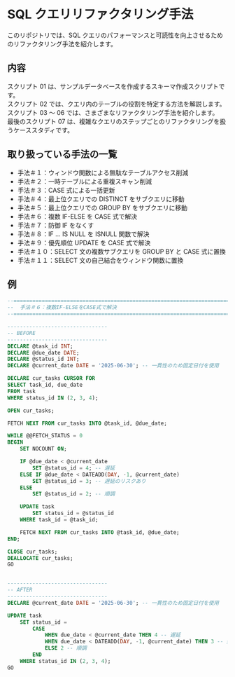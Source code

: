 # SQL クエリリファクタリング手法

このリポジトリでは、SQL クエリのパフォーマンスと可読性を向上させるためのリファクタリング手法を紹介します。

## 内容

スクリプト 01 は、サンプルデータベースを作成するスキーマ作成スクリプトです。</br>
スクリプト 02 では、クエリ内のテーブルの役割を特定する方法を解説します。</br>
スクリプト 03 ～ 06 では、さまざまなリファクタリング手法を紹介します。</br>
最後のスクリプト 07 は、複雑なクエリのステップごとのリファクタリングを扱うケーススタディです。</br>

## 取り扱っている手法の一覧

- 手法＃１：ウィンドウ関数による無駄なテーブルアクセス削減
- 手法＃２：一時テーブルによる重複スキャン削減
- 手法＃３：CASE 式による一括更新
- 手法＃４：最上位クエリでの DISTINCT をサブクエリに移動
- 手法＃５：最上位クエリでの GROUP BY をサブクエリに移動
- 手法＃６：複数 IF-ELSE を CASE 式で解決
- 手法＃７：防御 IF をなくす
- 手法＃８：IF ... IS NULL を ISNULL 関数で解決
- 手法＃９：優先順位 UPDATE を CASE 式で解決
- 手法＃１０：SELECT 文の複数サブクエリを GROUP BY と CASE 式に置換
- 手法＃１１：SELECT 文の自己結合をウィンドウ関数に置換

## 例

```SQL
--================================================================================
--  手法＃６：複数IF-ELSEをCASE式で解決
--================================================================================

--------------------------------
-- BEFORE
--------------------------------
DECLARE @task_id INT;
DECLARE @due_date DATE;
DECLARE @status_id INT;
DECLARE @current_date DATE = '2025-06-30'; -- 一貫性のため固定日付を使用

DECLARE cur_tasks CURSOR FOR
SELECT task_id, due_date
FROM task
WHERE status_id IN (2, 3, 4);

OPEN cur_tasks;

FETCH NEXT FROM cur_tasks INTO @task_id, @due_date;

WHILE @@FETCH_STATUS = 0
BEGIN
    SET NOCOUNT ON;

    IF @due_date < @current_date
        SET @status_id = 4; -- 遅延
    ELSE IF @due_date < DATEADD(DAY, -1, @current_date)
        SET @status_id = 3; -- 遅延のリスクあり
    ELSE
        SET @status_id = 2; -- 順調

    UPDATE task
		SET status_id = @status_id
    WHERE task_id = @task_id;

    FETCH NEXT FROM cur_tasks INTO @task_id, @due_date;
END;

CLOSE cur_tasks;
DEALLOCATE cur_tasks;
GO


--------------------------------
-- AFTER
--------------------------------
DECLARE @current_date DATE = '2025-06-30'; -- 一貫性のため固定日付を使用

UPDATE task
	SET status_id =
		CASE
			WHEN due_date < @current_date THEN 4 -- 遅延
			WHEN due_date < DATEADD(DAY, -1, @current_date) THEN 3 -- 遅延のリスクあり
			ELSE 2 -- 順調
		END
	WHERE status_id IN (2, 3, 4);
GO
```
